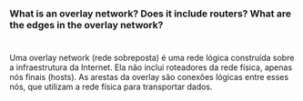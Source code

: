 ### What is an overlay network? Does it include routers? What are the edges in the overlay network?

#

  Uma overlay network (rede sobreposta) é uma rede lógica construída sobre a infraestrutura da Internet. Ela não inclui roteadores da rede física, apenas nós finais (hosts). As arestas da overlay são conexões lógicas entre esses nós, que utilizam a rede física para transportar dados.
